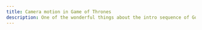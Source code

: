 ```yaml
---
title: Camera motion in Game of Thrones
description: One of the wonderful things about the intro sequence of GoT is the way the camera appears to be at the center of a sphere. If you watch closely you'll notice that the camera pans about the world with both rotation and some movement - as if it is contained within a sphere itself and the camera is off-centre.
---
```

